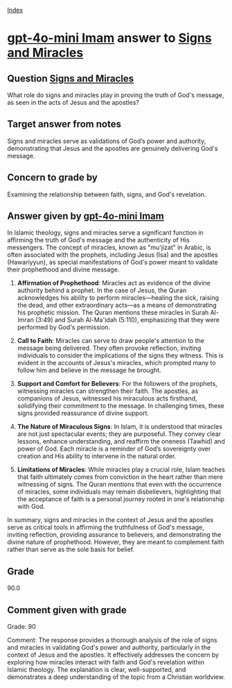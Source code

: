 
[Index](../../index.md)
# [gpt-4o-mini Imam](../../answering_models/gpt-4o-mini_Imam.md) answer to [Signs and Miracles](../../questions/Signs_and_Miracles.md)

## Question [Signs and Miracles](../../questions/Signs_and_Miracles.md)
What role do signs and miracles play in proving the truth of God's message, as seen in the acts of Jesus and the apostles?

## Target answer from notes
Signs and miracles serve as validations of God’s power and authority, demonstrating that Jesus and the apostles are genuinely delivering God's message.

## Concern to grade by
Examining the relationship between faith, signs, and God's revelation.

## Answer given by [gpt-4o-mini Imam](../../answering_models/gpt-4o-mini_Imam.md)
In Islamic theology, signs and miracles serve a significant function in affirming the truth of God's message and the authenticity of His messengers. The concept of miracles, known as "mu'jizat" in Arabic, is often associated with the prophets, including Jesus (Isa) and the apostles (Hawariyyun), as special manifestations of God's power meant to validate their prophethood and divine message.

1. **Affirmation of Prophethood**: Miracles act as evidence of the divine authority behind a prophet. In the case of Jesus, the Quran acknowledges his ability to perform miracles—healing the sick, raising the dead, and other extraordinary acts—as a means of demonstrating his prophetic mission. The Quran mentions these miracles in Surah Al-Imran (3:49) and Surah Al-Ma'idah (5:110), emphasizing that they were performed by God's permission.

2. **Call to Faith**: Miracles can serve to draw people's attention to the message being delivered. They often provoke reflection, inviting individuals to consider the implications of the signs they witness. This is evident in the accounts of Jesus's miracles, which prompted many to follow him and believe in the message he brought.

3. **Support and Comfort for Believers**: For the followers of the prophets, witnessing miracles can strengthen their faith. The apostles, as companions of Jesus, witnessed his miraculous acts firsthand, solidifying their commitment to the message. In challenging times, these signs provided reassurance of divine support.

4. **The Nature of Miraculous Signs**: In Islam, it is understood that miracles are not just spectacular events; they are purposeful. They convey clear lessons, enhance understanding, and reaffirm the oneness (Tawhid) and power of God. Each miracle is a reminder of God’s sovereignty over creation and His ability to intervene in the natural order.

5. **Limitations of Miracles**: While miracles play a crucial role, Islam teaches that faith ultimately comes from conviction in the heart rather than mere witnessing of signs. The Quran mentions that even with the occurrence of miracles, some individuals may remain disbelievers, highlighting that the acceptance of faith is a personal journey rooted in one's relationship with God.

In summary, signs and miracles in the context of Jesus and the apostles serve as critical tools in affirming the truthfulness of God's message, inviting reflection, providing assurance to believers, and demonstrating the divine nature of prophethood. However, they are meant to complement faith rather than serve as the sole basis for belief.

## Grade
90.0

## Comment given with grade
Grade: 90

Comment: The response provides a thorough analysis of the role of signs and miracles in validating God's power and authority, particularly in the context of Jesus and the apostles. It effectively addresses the concern by exploring how miracles interact with faith and God's revelation within Islamic theology. The explanation is clear, well-supported, and demonstrates a deep understanding of the topic from a Christian worldview.
